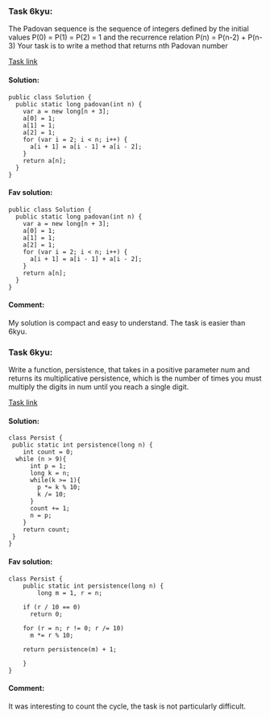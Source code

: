 ### Task 6kyu:

The Padovan sequence is the sequence of integers defined by the initial values 
P(0) = P(1) = P(2) = 1 and the recurrence relation P(n) = P(n-2) + P(n-3) 
Your task is to write a method that returns nth Padovan number

[Task link](https://www.codewars.com/kata/5803ee0ed5438edcc9000087/train/java)

#### Solution:
```
public class Solution {
  public static long padovan(int n) {
    var a = new long[n + 3];
    a[0] = 1;
    a[1] = 1;
    a[2] = 1;
    for (var i = 2; i < n; i++) {
      a[i + 1] = a[i - 1] + a[i - 2];
    }
    return a[n];
  }
}   
```

#### Fav solution:
```
public class Solution {
  public static long padovan(int n) {
    var a = new long[n + 3];
    a[0] = 1;
    a[1] = 1;
    a[2] = 1;
    for (var i = 2; i < n; i++) {
      a[i + 1] = a[i - 1] + a[i - 2];
    }
    return a[n];
  }
} 
```

#### Comment:
My solution is compact and easy to understand. The task is easier than 6kyu.


### Task 6kyu:

Write a function, persistence, that takes in a positive parameter num and returns its multiplicative persistence,
which is the number of times you must multiply the digits in num until you reach a single digit.

[Task link](https://www.codewars.com/kata/56269eb78ad2e4ced1000013/train/java)

#### Solution:
```
class Persist {
 public static int persistence(long n) {
    int count = 0;
  while (n > 9){
      int p = 1;
      long k = n;
      while(k >= 1){
        p *= k % 10;
        k /= 10;
      }
      count += 1;
      n = p;
    }
    return count;
 }
} 
```

#### Fav solution:
```
class Persist {
	public static int persistence(long n) {
		long m = 1, r = n;

    if (r / 10 == 0)
      return 0;

    for (r = n; r != 0; r /= 10)
      m *= r % 10;

    return persistence(m) + 1;
    
	}
}
```

#### Comment:
It was interesting to count the cycle, the task is not particularly difficult.
